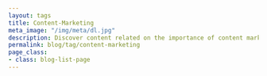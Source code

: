 ```yaml
---
layout: tags
title: Content-Marketing
meta_image: "/img/meta/dl.jpg"
description: Discover content related on the importance of content marketing for the growing your medical practice.
permalink: blog/tag/content-marketing
page_class:
- class: blog-list-page
---
```

